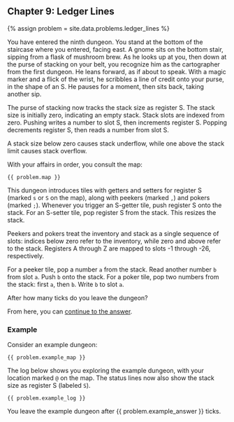 ## Chapter 9: Ledger Lines

{% assign problem = site.data.problems.ledger_lines %}

You have entered the ninth dungeon. You stand at the bottom of the staircase where you entered, facing east. A gnome sits on the bottom stair, sipping from a flask of mushroom brew. As he looks up at you, then down at the purse of stacking on your belt, you recognize him as the cartographer from the first dungeon. He leans forward, as if about to speak. With a magic marker and a flick of the wrist, he scribbles a line of credit onto your purse, in the shape of an S. He pauses for a moment, then sits back, taking another sip.

The purse of stacking now tracks the stack size as register S. The stack size is initially zero, indicating an empty stack. Stack slots are indexed from zero. Pushing writes a number to slot S, then increments register S. Popping decrements register S, then reads a number from slot S.

A stack size below zero causes stack underflow, while one above the stack limit causes stack overflow.

With your affairs in order, you consult the map:

```
{{ problem.map }}
```

This dungeon introduces tiles with getters and setters for register S (marked `s` or `S`  on the map), along with peekers (marked `,`) and pokers (marked `;`). Whenever you trigger an S-getter tile, push register S onto the stack. For an S-setter tile, pop register S from the stack. This resizes the stack.

Peekers and pokers treat the inventory and stack as a single sequence of slots: indices below zero refer to the inventory, while zero and above refer to the stack. Registers A through Z are mapped to slots -1 through -26, respectively.

For a peeker tile, pop a number `a` from the stack. Read another number `b` from slot `a`. Push `b` onto the stack. For a poker tile, pop two numbers from the stack: first `a`, then `b`. Write `b` to slot `a`.

After how many ticks do you leave the dungeon?

From here, you can [continue to the answer](../../answers/chapters/09/ledger-lines.md).


### Example

Consider an example dungeon:

```
{{ problem.example_map }}
```

The log below shows you exploring the example dungeon, with your location marked `@` on the map. The status lines now also show the stack size as register S (labeled `S`).

```
{{ problem.example_log }}
```

You leave the example dungeon after {{ problem.example_answer }} ticks.
